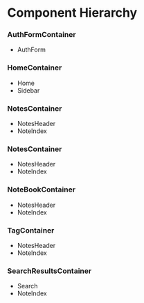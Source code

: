 # Component Hierarchy 

### AuthFormContainer 
* AuthForm 

### HomeContainer 
* Home 
* Sidebar 

### NotesContainer
* NotesHeader 
* NoteIndex 

### NotesContainer
* NotesHeader 
* NoteIndex 

### NoteBookContainer
* NotesHeader 
* NoteIndex 

### TagContainer
* NotesHeader 
* NoteIndex 

### SearchResultsContainer
* Search 
* NoteIndex 


